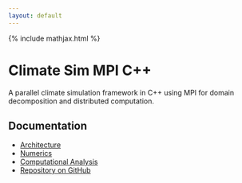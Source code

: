 ```yaml
---
layout: default
---
```

{% include mathjax.html %}

# Climate Sim MPI C++

A parallel climate simulation framework in C++ using MPI for domain decomposition and distributed computation.

## Documentation
- [Architecture](architecture.md)
- [Numerics](numerics.md)
- [Computational Analysis](computational_analysis.md)
- [Repository on GitHub](https://github.com/antoniorizzoeng/climate-sim-mpi-cpp)